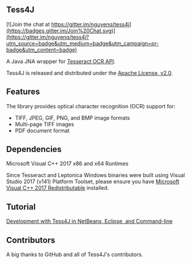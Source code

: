 ## Tess4J

[![Join the chat at https://gitter.im/nguyenq/tess4j](https://badges.gitter.im/Join%20Chat.svg)](https://gitter.im/nguyenq/tess4j?utm_source=badge&utm_medium=badge&utm_campaign=pr-badge&utm_content=badge)

A Java JNA wrapper for [Tesseract OCR API](https://github.com/tesseract-ocr).

Tess4J is released and distributed under the [Apache License, v2.0](http://www.apache.org/licenses/LICENSE-2.0).

## Features

The library provides optical character recognition (OCR) support for:

* TIFF, JPEG, GIF, PNG, and BMP image formats
* Multi-page TIFF images
* PDF document format

## Dependencies

Microsoft Visual C++ 2017 x86 and x64 Runtimes

Since Tesseract and Leptonica Windows binaries were built using Visual Studio 2017 (v141) Platform Toolset, please ensure you have [Microsoft Visual C++ 2017 Redistributable](https://support.microsoft.com/en-us/help/2977003/the-latest-supported-visual-c-downloads) installed.

## Tutorial

[Development with Tess4J in NetBeans, Eclipse, and Command-line](http://tess4j.sourceforge.net/tutorial/)

## Contributors

A big thanks to GitHub and all of Tess4J's contributors.
